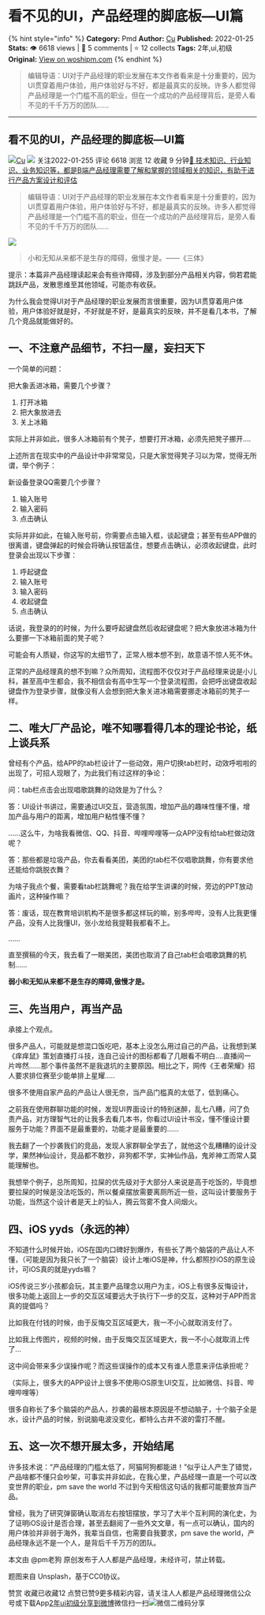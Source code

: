 # 看不见的UI，产品经理的脚底板—UI篇
{% hint style="info" %}
**Category:** Pmd
**Author:** [Cu](https://www.woshipm.com/u/926366)
**Published:** 2022-01-25  
**Stats:** 👁️ 6618 views | 💬 5 comments | ⭐ 12 collects
**Tags:** 2年,ui,初级
**Original:** [View on woshipm.com](https://www.woshipm.com/pmd/5298485.html)
{% endhint %}
> 编辑导语：UI对于产品经理的职业发展在本文作者看来是十分重要的，因为UI贯穿着用户体验，用户体验好与不好，都是最真实的反映。许多人都觉得产品经理是一个门槛不高的职业，但在一个成功的产品经理背后，是旁人看不见的千千万万的团队……

---

## 看不见的UI，产品经理的脚底板—UI篇

[![](https://image.woshipm.com/wp-files/2022/01/0DYE7CdWPTiQbRQjuDcD.jpg!/both/72x72)](https://www.woshipm.com/u/926366)[Cu](https://www.woshipm.com/u/926366) ![](https://static.woshipm.com/tag/1101_1@2x.png) 关注2022-01-255 评论 6618 浏览 12 收藏 9 分钟[🔗 技术知识、行业知识、业务知识等，都是B端产品经理需要了解和掌握的领域相关的知识，有助于进行产品方案设计和评估](https://ke.qidianla.com/courses/bcpm)

> 编辑导语：UI对于产品经理的职业发展在本文作者看来是十分重要的，因为UI贯穿着用户体验，用户体验好与不好，都是最真实的反映。许多人都觉得产品经理是一个门槛不高的职业，但在一个成功的产品经理背后，是旁人看不见的千千万万的团队……

![](https://image.yunyingpai.com/wp/2022/01/2Uf2t1WhSufIIv1gReFu.jpg)

> 小和无知从来都不是生存的障碍，傲慢才是。——《三体》

提示：本篇非产品经理读起来会有些许障碍，涉及到部分产品相关内容，倘若君能跳跃产品，发散思维至其他领域，可能亦有收获。

为什么我会觉得UI对于产品经理的职业发展而言很重要，因为UI贯穿着用户体验，用户体验好就是好，不好就是不好，是最真实的反映，并不是看几本书，了解几个竞品就能做好的。

## 一、不注意产品细节，不扫一屋，妄扫天下

一个简单的问题：

把大象丢进冰箱，需要几个步骤？

1.  打开冰箱
2.  把大象放进去
3.  关上冰箱

实际上并非如此，很多人冰箱前有个凳子，想要打开冰箱，必须先把凳子挪开….

上述所言在现实中的产品设计中非常常见，只是大家觉得凳子习以为常，觉得无所谓，举个例子：

新设备登录QQ需要几个步骤？

1.  输入账号
2.  输入密码
3.  点击确认

实际并非如此，在输入账号前，你需要点击输入框，谈起键盘；甚至有些APP做的很离谱，键盘弹起的时候会将确认按钮盖住，想要点击确认，必须收起键盘，此时登录会出现以下步骤：

1.  呼起键盘
2.  输入账号
3.  输入密码
4.  收起键盘
5.  点击确认

话说，我登录的的时候，为什么要呼起键盘然后收起键盘呢？把大象放进冰箱为什么要挪一下冰箱前面的凳子呢？

可能会有人质疑，你这写的太细节了，正常人根本想不到，故意语不惊人死不休。

正常的产品经理真的想不到嘛？众所周知，流程图不仅仅对于产品经理来说是小儿科，甚至高中生都会，我不相信会有高中生写一个登录流程图，会把呼出键盘收起键盘作为登录步骤，就像没有人会想到把大象关进冰箱需要挪走冰箱前的凳子一样。

## 二、唯大厂产品论，唯不知哪看得几本的理论书论，纸上谈兵系

曾经有个产品，给APP的tab栏设计了一些动效，用户切换tab栏时，动效呼啦啦的出现了，可招人现眼了，为此我们有过这样的争论：

问：tab栏点击会出现唱歌跳舞的动效是为了什么？

答：UI设计书讲过，需要通过UI交互，营造氛围，增加产品的趣味性懂不懂，增加产品与用户的距离，增加用户粘性懂不懂？

……这么牛，为啥我看微信、QQ、抖音、哔哩哔哩等一众APP没有给tab栏做动效呢？

答：那些都是垃圾产品，你去看看美团，美团的tab栏不仅唱歌跳舞，你有要求他还能给你跳脱衣舞？

为啥子我点个餐，需要看tab栏跳舞呢？我在给学生讲课的时候，旁边的PPT放动画片，这种操作嘛？

答：废话，现在教育培训机构不是很多都这样玩的嘛，别多哔哔，没有人比我更懂产品，没有人比我懂UI，张小龙给我提鞋我都看不上。

……

直至撰稿的今天，我去看了一眼美团，美团也取消了自己tab栏会唱歌跳舞的机制……

**弱小和无知从来都不是生存的障碍,傲慢才是。**

## 三、先当用户，再当产品

承接上个观点。

很多产品人，可能就是想混口饭吃吧，基本上没怎么用过自己的产品，让我想到某《痒痒鼠》策划直播打斗技，连自己设计的图标都看了几眼看不明白….直播间一片哗然……那个事件虽然不是我退坑的主要原因。相比之下，网传《王者荣耀》招人要求排位赛至少能单排上星耀…..

很多不使用自家产品的产品让人很无奈，当产品门槛真的太低了，低到痛心。

之前我在使用群聊功能的时候，发现UI界面设计的特别迷醉，乱七八糟，问了负责产品，对方理智气壮的让我多去看几本书，你看过UI设计书没，懂不懂设计要服务于功能？界面不是最重要的，功能才是最重要的……

我去翻了一个抄袭我们的竞品，发现人家群聊全学去了，就他这个乱糟糟的设计没学，果然神仙设计，竞品都不敢抄，非狗都不学，实神仙作品，鬼斧神工而常人莫能理解也。

我想举个例子，总所周知，拉屎的优先级对于大部分人来说是高于吃饭的，毕竟想要拉屎的时候是没法吃饭的，所以餐桌摆放需要离厕所近一些，这叫设计要服务于功能，当然这个设计者是天上的仙人，腾云驾雾不食人间烟火。

## 四、iOS yyds（永远的神）

不知道什么时候开始，iOS在国内口碑好到爆炸，有些长了两个脑袋的产品让人不懂，（可能是因为我只长了一个脑袋）设计上唯iOS是神，什么都照抄iOS的原生设计，可iOS真的就是yyds嘛？

iOS传说三岁小孩都会玩，其主要产品理念以用户为主，iOS上有很多反悔设计，很多功能上返回上一步的交互区域要远大于执行下一步的交互，这种对于APP而言真的提倡吗？

比如我在付钱的时候，由于反悔交互区域更大，我一不小心就取消支付了。

比如我上传图片，视频的时候，由于反悔交互区域更大，我一不小心就取消上传了…

这中间会带来多少误操作呢？而这些误操作的成本又有谁人愿意来评估承担呢？

（实际上，很多大的APP设计上很多不使用iOS原生UI交互，比如微信、抖音、哔哩哔哩等）

很多自称长了多个脑袋的产品人，抄袭的最根本原因是不想动脑子，十个脑子全是水，设计产品的时候，别说脑电波没变化，都特么古井不波的雷打不醒。

## 五、这一次不想开展太多，开始结尾

许多技术说：“产品经理的门槛太低了，阿猫阿狗都能进！”似乎让人产生了错觉，产品啥都不懂只会吵架，可事实并非如此，在我心里，产品经理一直是一个可以改变世界的职业，pm save the world 不过到今天相信这句话的我都可能要放弃当产品。

曾经，我为了研究弹窗确认取消左右按钮摆放，学习了大半个互利网的演化史，为了证明iOS设计是否合理，甚至去翻阅了一些外文文章，有一点可以确认，国内的用户体验并非弱于海外，我辈当自信，也需要自我要求，pm save the world，产品经理永远不是一个人，是背后千千万万的团队。

本文由 @pm老狗 原创发布于人人都是产品经理，未经许可，禁止转载。

题图来自 Unsplash，基于CC0协议。

赞赏 收藏已收藏12 点赞已赞9更多精彩内容，请关注人人都是产品经理微信公众号或下载App[2年](https://www.woshipm.com/tag/2%e5%b9%b4)[ui](https://www.woshipm.com/tag/ui)[初级](https://www.woshipm.com/tag/%e5%88%9d%e7%ba%a7)[分享到微博](https://service.weibo.com/share/share.php?appkey=2775287854&title=看不见的UI，产品经理的脚底板—UI篇&url=https://www.woshipm.com/pmd/5298485.html&pic=https://image.yunyingpai.com/wp/2022/01/2Uf2t1WhSufIIv1gReFu.jpg)微信扫一扫![微信二维码](https://api.pwmqr.com/qrcode/create/?url=https://www.woshipm.com/pmd/5298485.html)分享